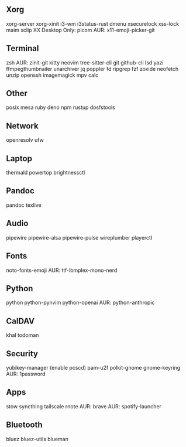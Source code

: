 ## Xorg
xorg-server xorg-xinit
i3-wm i3status-rust dmenu
xsecurelock xss-lock
maim
xclip
XX Desktop Only: picom
AUR: x11-emoji-picker-git

## Terminal
zsh
AUR: zinit-git
kitty
neovim tree-sitter-cli
git github-cli
lsd
yazi ffmpegthumbnailer unarchiver jq poppler fd ripgrep fzf zoxide
neofetch
unzip
openssh
imagemagick mpv
calc

## Other
posix mesa
ruby
deno npm
rustup
dosfstools

## Network
openresolv
ufw

## Laptop
thermald powertop brightnessctl

## Pandoc
pandoc texlive

## Audio
pipewire pipewire-alsa pipewire-pulse wireplumber
playerctl

## Fonts
noto-fonts-emoji
AUR: ttf-ibmplex-mono-nerd

## Python
python python-pynvim  python-openai
AUR: python-anthropic

## CalDAV
khal
todoman

## Security
yubikey-manager (enable pcscd)
pam-u2f
polkit-gnome gnome-keyring
AUR: 1password

## Apps
stow
syncthing
tailscale
rnote
AUR: brave
AUR: spotify-launcher

## Bluetooth
bluez
bluez-utils
blueman
